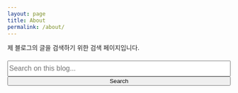 ```yaml
---
layout: page
title: About
permalink: /about/
---
```


제 블로그의 글을 검색하기 위한 검색 페이지입니다.
 
 <div id="home-search" class="home">
   <script>
       (function() {
           var cx = '[Your CSE Search ID]';
           var gcse = document.createElement('script');
           gcse.type = 'text/javascript';
           gcse.async = true;
           gcse.src = (document.location.protocol == 'https:' ? 'https:' : 'http:') +
           '//www.google.com/cse/cse.js?cx=' + cx;
           var s = document.getElementsByTagName('script')[0];
           s.parentNode.insertBefore(gcse, s);
       })();
   </script>
   <gcse:search queryParameterName="searchString"></gcse:search>
</div>
 
<div id="search" align="center" style="margin-top:20px;">
  <form role="search" method="get" action="/search/" class="form-inline">
     <div class="form-group">
       <input style="height:36px;font-size:12pt;width: 100%"; id="searchString" name="searchString"
              placeholder="Search on this blog..." type="text"><br/>
       <input style="width: 100%" class="btn" id="searchButton" name="googleSearchName" type="submit" value="Search">
     </div>  
  </form>
</div>
